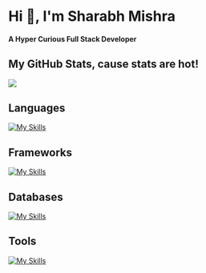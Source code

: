 <h1>Hi 👋, I'm Sharabh Mishra</h1>

<h4 >
  A Hyper Curious Full Stack Developer
</h4>

<h2>My GitHub Stats, cause stats are hot!</h2>
<img src="https://github-readme-stats.vercel.app/api?username=sharabhh&show_icons=true&show=reviews,prs_merged,prs_merged_percentage&theme=dark" />

<h2>Languages</h2>

[![My Skills](https://skillicons.dev/icons?i=ts,js,bash,python,c++,was,css,nodejs,prisma,redux,sass)](https://skillicons.dev)

<h2>Frameworks</h2>
  
[![My Skills](https://skillicons.dev/icons?i=react,express,fastapi,nextjs,tailwindcss)](https://skillicons.dev)

<h2>Databases</h2>
  
[![My Skills](https://skillicons.dev/icons?i=postgres,mongo)](https://skillicons.dev)

<h2>Tools</h2>
 
[![My Skills](https://skillicons.dev/icons?i=git,docker,linux,postman)](https://skillicons.dev)
